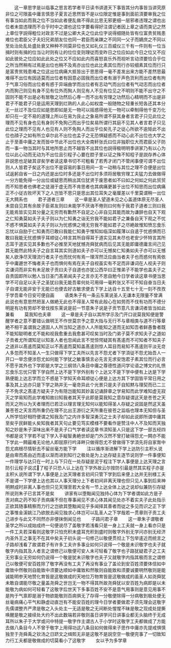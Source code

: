 <!-- { "loadSidebar": true } -->
　　这一章思字是以临事之思言若学者平日读书讲道天下事皆其分内事皆当讲究原非位之可限虽中庸言慎思子夏言近思然皆不是以位限定惟是事到面前湏要审我之位有事当如此而我之位不当如此者便乱做不得此比思无邪更细一层邪者违理之谓也出位者未尝违理而不合乎时中之谓也这位字要看得好注谓记者因上章之语而类记之然上章位字説得粗位对政言不过是公卿大夫之位此位字说得细随处皆有位富贵贫贱患难位也君臣父子夫妇兄弟朋友位也同一君臣而亲踈之不同同一父子而嫡庶之不同以至处治处乱处盛处衰又种种不同莫非位也又如礼仪三百威仪三千有一件则有一位当揖时则有揖的位当让时则有让的位位变则理従而变昨日之位应如此今日之位又不应如此彼处之位应如此此处之位又不应如此内而喜怒哀乐外而视听言动须要恰合乎位之所当然稍有过焉是出位也稍不及焉亦出位也此比素其位而行亦较细素其位而行只是富贵贫贱患难之位这出位病痛大抵皆出于思思得一毫不差发出来方能不差然思最难得不出位有因适莫而出位者有因意必固我而出位者有溺于声色货利而出位者有拘于气禀习俗而出位者有惑于异端曲学而出位者有志动气而出位者有气动志而出位者内而狥己则见有身不见有位外而狥人则见有人不见有位见之不明则不能不出守之不固则不能不出是必有居敬之功然后心専一而不出有穷理之功然后心精明而不出是非君子不能君子只是运用天理到烂熟的人此心如权度一般随物之轻重长短各还其本分无一丝过不及位应如是思即如是无一物可以摇惑得他无一物可以牵制得他千变万化却只在一定不易的道理上所以在易为艮止之象易所谓不获其身者言君子只见此位之理而不见有身也见有身则不免狥己而出乎位矣易所谓行其庭不见其人者言君子只见此位之理而不见有人也见有人则不免狥人而出乎位矣孔子之従心所欲不逾矩此不出位也顔子之如有所立卓尔此不出位也孟子之无恐惧疑惑而不动心此不出位也大学之止于至善中庸之发而皆中节此不出位也大全南轩张氏曰位非独职位大而君臣父子防而一事一物当其时与其地所思止而不越皆不出其位也説得极明明季讲家乃有以心为位以此心动而无动为不出位且引程子心要在腔子里以证之殊不知程子是説存养心体非説思也足破其谬矣学者读这章书切不可粗看了若秀才闭门不管闲事便可谓不出位则人人皆君子矣这不出位不是容易的事日用间一言一动稍与其位之理不合便是出位试返躬自省一日之内还是出位时多还是不出位时多须将居敬穷理工夫猛力去做做得一分方能免得一分出位或疑思而稍出其位犹贤于废思者如不曰如之何如之何此贸贸而不知思者也佛老之徒溺于虚无而不肯思者也其病痛更甚于出位不知思而出位病痛正不小従古败坏天下之人岂皆不思只是思出其位耳失之毫厘差以千里莫谓稍一出位无大闗系也
　　君子道者三章
　　这一章是圣人望道未见之心盖道体原无尽圣人未尝自见其有余故子臣弟友则曰未能学不厌诲不倦则曰何有于我君子道者三则曰我无能焉皆实见其分量之无穷而有歉然不自足之心非自见其能而故为谦辞也自天下观之仁知勇莫如夫子夫子则以为仁知勇之诣无穷我不能如君子之兼备自天下观之不忧不惑不惧莫如夫子夫子则以为忧惑惧之境无穷我不能如君子之尽絶故惟知愤忘食乐忘忧以自励于仁知勇而已敢曰我能仁知勇乎惟知如临深如履薄以自逺于忧惑惧而已敢曰我能无忧惑惧乎耳顺従心特言其所自得耳于道实见其未尽也老安少怀特言其所志耳于道实见其多歉也不必推至天地犹憾尧舜犹病而后见其无能即庸德庸言间己见其无能然此特夫子之自言耳其实则道如夫子亦可以无憾矣仁知勇如夫子亦可以无憾矣人欲浄尽天理流行者夫子也而忧何有焉一理浑然泛应曲当者夫子也而惑何有焉依乎中庸遯世不悔者夫子也而惧何有焉在夫子自视虽实有不足而非谦词在人视夫子则实谦词而非实有未足故子贡曰夫子自道也亦犹公西华曰正惟弟子不能学也盖夫子之自责固即所以勉人当日圣门髙弟闻夫子之言亦无不思自勉今日学者读这章书便当思学不可自足以夫子之圣犹曰我无能吾辈何处可用得一毫矜张又不可不知自奋当日夫子自谓无能非安于无能已也便去好古敏求便去下学上达自十五至七十无一刻不孜孜于学吾辈今日安可便自画
　　语类朱子有一条云东莱说圣人无谦本无限量不曾满此说也有意思然把圣人做絶无此也不得圣人常有此般心在如劳而不伐有功而不德分明是有功有劳却不曾伐按东莱说是前一节意朱子说是子贡节意凡言谦词者皆当如此兼看
　　莫我知也夫章
　　这一章是夫子自以其所学示及门开口说莫我知便是警醒学者之意不要错认做明王不作世莫宗予之意大指与无行不与章相类与道不行等章絶不相干盖谓我之道固人人所当知之道亦人人所能知之道而无如知吾者鲜愚鲁者既不能知聪明者尤不能和视我愈重去我愈甚可叹矣当时及门弟子莫不求知夫子之道如子贡者尤所谓知足以知圣人者也忽闻此言不觉惊愕疑其有髙逺而不可知者不知夫子之道非以髙逺而莫知正以不髙逺而莫知盖髙逺则惊人耳目而易知不髙逺则平淡无竒人多忽而不知圣人一生只做得下学工夫所以先言不怨尤者下学湏従不怨尤始吾人一开口一举念便涉怨尤如何能下学犹之敏事慎言必先言无求安饱君子素其位而行必言不愿乎其外也下学即是大学之三纲领八条目中庸之尊德性道问学论语之博文约礼愤忘食乐忘忧只管下学自然上达不是下学外别有个上达又不是下学中便有上达是下学熟便能上达志学而立不惑是下学知天命耳顺従心便是上达方其下学固皆平常日用之事及其上达亦只是下学之熟并无一毫竒异此个光景只是夫子自知黙与理契而已二三子不免求之髙逺方疑夫子为有隠岂能知其妙盖记诵辞章之学易知而此学难知虚无寂灭之学易知而此学难知故曰知我者其天乎此即是莫我知之意存疑谓这天是苍苍之天而天之所以为天者理而已若泛以理言理无知何以能知得圣人存疑之说固是然这天虽兼苍苍之天言而所重仍在理不比出王游衍之天所重在彼苍之监临也理本无知但与圣人所学恰好相符便谓之知我及门之内许多智深勇沉之士夫子却如此说即所谓中庸其至矣乎民鲜能乆矣知我者其天句止要见笃实模様不要看作是赞注中人不及知而天独知之妙是朱子深味出来不是夫子口气学者读这章书湏知圣人只是这下学一部五经四书都是说下学若不従下学入手縦智勇絶世却是门外汉然不曾打破得怨尤一闗亦不能下学此一闗最难无论他人即屈原行吟泽畔只做得怨尤不曾做得下学湏先将自家胷中怨尤病根尽情斩去不留丝毫方能下学
　　注以循序渐进解下学上达防引主积乆说是由卑而髙由近而逺以渐而进到知行之极处是为上达存疑主逐节说则学一件事便知一件理学与达只在一时上与下只在一处存疑是泥于程注下学人事便是上达天理之言防引云程子说忒了程子只恐人认上达在下学外故云尔按防引最是然其实程子亦是主积乆说所谓下学人事便是上达天理者言初间只管下学到后来便上达并无别様工夫不是谓一下学便上达也其以人事天理分上下者初间非离天理也但只见人事到后来神明黙成时非离人事也但只见天理至若大全有一节上达全体上达之说却似兼防引存疑所说则朱子已言其不是矣
　　讲家有以堕黜闻见独持心体为下学者谓如此方是子贡对病之药不知子贡病痛不但在専事闻见不求心体其闻见处亦不着实夫子此处指示正欲其随事精察而力行之岂欲其堕黜闻见乎多闻择其善者而従之多见而识之正下学之事惟金溪姚江乃欲脱去闻见独求心体岂可以乱圣人之下学哉若一贯章则子贡工夫己进步与此又不同然亦非便抹倒闻见也
　　子路问君子章
　　这一章朱子谓敬者圣学之所以成始成终一句便说尽了盖敬字若浅看只是一身上工夫就一身上看亦只是一件工夫若深看则这敬字只怕充积未盛耳充积到盛时则敬字外别无学问亦别无经济内圣外王之事无不在其中矣夫子初头说一句修己以敬便贯彻上下包举逺近而统言之子路却浅看了故谓君子有许多工夫许多事业如何只说得一个敬是未识敬字也夫子就敬字内指其及人者言之谓修己以敬便可安人未可轻看了敬字也子路犹疑君子之工夫无穷事业无穷如何仍说得一个敬是犹未识敬字也夫子又就敬字内指其极而言之谓修己以敬便可安百姓除了敬字再没有工夫了再没有事业了盖论到安百姓须要体信如中庸致中然敬则自能致中须要达顺如中庸致和然敬则自能致和须要诚要明然敬则是能诚能明参天地赞化育皆是这敬做成的天地位万物育皆是这敬做成的虽圣人如尧舜犹未敢自谓能尽敬之量盖尧舜之世岂无一物不得其所故尧舜犹以安百姓为病即是以未能敬为病如何可轻看了这敬字后世天下多事百姓不安不是意气用事则是意见用事不是拘于气禀即是溺于物欲能敬则百病俱无了存得一分敬便除得一分病敬到极处便无丝毫病痛心平气和静虚动直岂有不能安百姓的理今日学者要做君子须先理会这敬字先儒谓整齐严肃是敬之入头处主一无适是敬之无间断处惺惺不昧是敬之现成处提撕唤醒是敬之接续处大约不出此数端若非敬则虽日讲学问日讲事业都无头脑终于无成耳所以朱子于大学或问中特提一敬字作主谓古人于小学时这敬字工夫都做成了方能去做八条目今人不曾于敬字上用得功这八条目如何做得来子思作中庸亦先提戒惧慎独至于尧舜禹之钦汤之日跻文之缉熙无非是这敬不是説空空一敬便完事了一切致知力行工夫都是敬做成的切莫看小了这敬字
　　女以予为多学章
